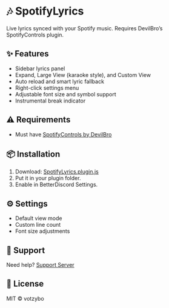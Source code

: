 # 🎶 SpotifyLyrics

Live lyrics synced with your Spotify music. Requires DevilBro’s SpotifyControls plugin.

## ✨ Features

- Sidebar lyrics panel
- Expand, Large View (karaoke style), and Custom View
- Auto reload and smart lyric fallback
- Right-click settings menu
- Adjustable font size and symbol support
- Instrumental break indicator

## ⚠️ Requirements

- Must have [SpotifyControls by DevilBro](https://betterdiscord.app/plugin/SpotifyControls)

## 📦 Installation

1. Download:
   [SpotifyLyrics.plugin.js](https://votzybo.github.io/BetterDiscord-Plugins/SpotifyLyrics.plugin.js)
2. Put it in your plugin folder.
3. Enable in BetterDiscord Settings.

## ⚙️ Settings

- Default view mode
- Custom line count
- Font size adjustments

## 💬 Support

Need help? [Support Server](https://discord.gg/kQfQdg3JgD)

## 🧾 License

MIT © votzybo
